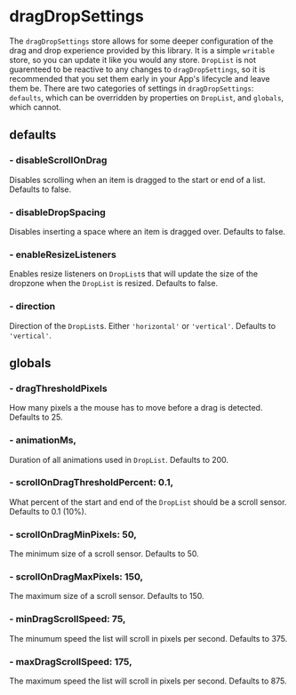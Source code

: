 # dragDropSettings
The `dragDropSettings` store allows for some deeper configuration of the drag and drop experience provided by this library. It is a simple `writable` store, so you can update it like you would any store. `DropList` is not guarenteed to be reactive to any changes to `dragDropSettings`, so it is recommended that you set them early in your App's lifecycle and leave them be. There are two categories of settings in `dragDropSettings`: `defaults`, which can be overridden by properties on `DropList`, and `globals`, which cannot.

## defaults
### - disableScrollOnDrag
Disables scrolling when an item is dragged to the start or end of a list. Defaults to false. 
### - disableDropSpacing
Disables inserting a space where an item is dragged over. Defaults to false. 
### - enableResizeListeners
Enables resize listeners on `DropList`s that will update the size of the dropzone when the `DropList` is resized. Defaults to false. 
### - direction
Direction of the `DropList`s. Either `'horizontal'` or `'vertical'`. Defaults to `'vertical'`.

## globals
### - dragThresholdPixels
How many pixels a the mouse has to move before a drag is detected. Defaults to 25.
### - animationMs,
Duration of all animations used in `DropList`. Defaults to 200.
### - scrollOnDragThresholdPercent: 0.1,
What percent of the start and end of the `DropList` should be a scroll sensor. Defaults to 0.1 (10%).
### - scrollOnDragMinPixels: 50,
The minimum size of a scroll sensor. Defaults to 50.
### - scrollOnDragMaxPixels: 150,
The maximum size of a scroll sensor. Defaults to 150.
### - minDragScrollSpeed: 75,
The minumum speed the list will scroll in pixels per second. Defaults to 375.
### - maxDragScrollSpeed: 175,
The maximum speed the list will scroll in pixels per second. Defaults to 875.

